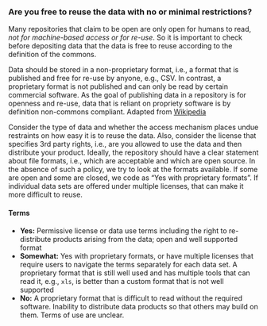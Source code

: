 ### Are you free to reuse the data with no or minimal restrictions?

Many repositories that claim to be open are only open for humans to read, *not for machine-based access or for re-use*. So it is important to check before depositing data that the data is free to reuse according to the definition of the commons.

Data should be stored in a non-proprietary format, i.e., a format that is published and free for re-use by anyone, e.g., CSV.  In contrast, a proprietary format is not published and can only be read by certain commercial software.  As the goal of publishing data in a repository is for openness and re-use, data that is reliant on propriety software is by definition non-commons compliant.  Adapted from [Wikipedia](https://en.wikipedia.org/wiki/Proprietary_format)

Consider the type of data and whether the access mechanism places undue restraints on how easy it is to reuse the data.  Also, consider the license that specifies 3rd party rights, i.e., are you allowed to use the data and then distribute your product.  Ideally, the repository should have a clear statement about file formats, i.e., which are acceptable and which are open source.  In the absence of such a policy, we try to look at the formats available.  If some are open and some are closed, we code as “Yes with proprietary formats”.  If individual data sets are offered under multiple licenses, that can make it more difficult to reuse.

#### Terms
* **Yes:**  Permissive license or data use terms including the right to re-distribute products arising from the data;  open and well supported format
* **Somewhat:** Yes with proprietary formats, or have multiple licenses that require users to navigate the terms separately for each data set. A proprietary format that is still well used and has multiple tools that can read it, e.g., `xls`, is better than a custom format that is not well supported
* **No:**  A proprietary format that is difficult to read without the required software. Inability to distribute data products so that others may build on them. Terms of use are unclear.  
